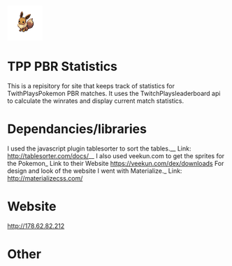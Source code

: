 ![TPP_PBR](_install/133.png)

# TPP PBR Statistics 

This is a repisitory for site that keeps track of statistics for TwithPlaysPokemon PBR matches.
It uses the TwitchPlaysleaderboard api to calculate the winrates and display current match statistics.

# Dependancies/libraries
I used the javascript plugin tablesorter to sort the tables.__
Link: http://tablesorter.com/docs/__
I also used veekun.com to get the sprites for the Pokemon_
Link to their Website https://veekun.com/dex/downloads
For design and look of the website I went with Materialize._
Link: http://materializecss.com/

# Website
http://178.62.82.212

# Other
